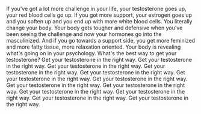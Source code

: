  If you've got a lot more challenge in your life, your testosterone goes up, your red blood cells go up. If you got more support, your estrogen goes up and you soften up and you end up with more white blood cells. You literally change your body. Your body gets tougher and defensive when you've been seeing the challenge and now your hormones go into the masculinized. And if you go towards a support side, you get more feminized and more fatty tissue, more relaxation oriented. Your body is revealing what's going on in your psychology. What's the best way to get your testosterone? Get your testosterone in the right way. Get your testosterone in the right way. Get your testosterone in the right way. Get your testosterone in the right way. Get your testosterone in the right way. Get your testosterone in the right way. Get your testosterone in the right way. Get your testosterone in the right way. Get your testosterone in the right way. Get your testosterone in the right way. Get your testosterone in the right way. Get your testosterone in the right way. Get your testosterone in the right way.